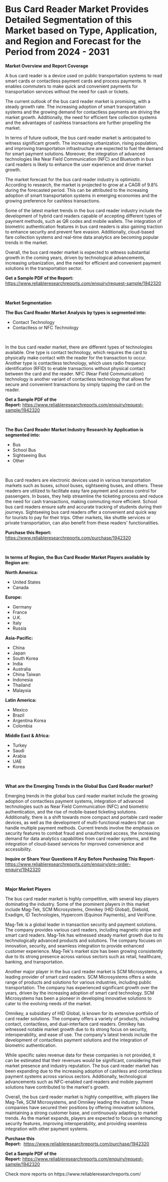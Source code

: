 <p><h1>Bus Card Reader Market Provides Detailed Segmentation of this Market based on Type, Application, and Region and Forecast for the Period from 2024 - 2031</h1></p><p><strong>Market Overview and Report Coverage</strong></p>
<p><p>A bus card reader is a device used on public transportation systems to read smart cards or contactless payment cards and process payments. It enables commuters to make quick and convenient payments for transportation services without the need for cash or tickets.</p><p>The current outlook of the bus card reader market is promising, with a steady growth rate. The increasing adoption of smart transportation systems and the growing demand for contactless payments are driving the market growth. Additionally, the need for efficient fare collection systems and the advantages of cashless transactions are further propelling the market.</p><p>In terms of future outlook, the bus card reader market is anticipated to witness significant growth. The increasing urbanization, rising population, and improving transportation infrastructure are expected to fuel the demand for smart payment solutions. Moreover, the integration of advanced technologies like Near Field Communication (NFC) and Bluetooth in bus card readers is likely to enhance the user experience and drive market growth.</p><p>The market forecast for the bus card reader industry is optimistic. According to research, the market is projected to grow at a CAGR of 9.8% during the forecasted period. This can be attributed to the increasing adoption of smart transportation systems in emerging economies and the growing preference for cashless transactions.</p><p>Some of the latest market trends in the bus card reader industry include the development of hybrid card readers capable of accepting different types of payment methods, such as QR codes and mobile wallets. The integration of biometric authentication features in bus card readers is also gaining traction to enhance security and prevent fare evasion. Additionally, cloud-based fare collection systems and real-time data analytics are becoming popular trends in the market.</p><p>Overall, the bus card reader market is expected to witness substantial growth in the coming years, driven by technological advancements, increasing urbanization, and the need for efficient and convenient payment solutions in the transportation sector.</p></p>
<p><strong>Get a Sample PDF of the Report:</strong> <a href="https://www.reliableresearchreports.com/enquiry/request-sample/1942320">https://www.reliableresearchreports.com/enquiry/request-sample/1942320</a></p>
<p>&nbsp;</p>
<p><strong>Market Segmentation</strong></p>
<p><strong>The Bus Card Reader Market Analysis by types is segmented into:</strong></p>
<p><ul><li>Contact Technology</li><li>Contactless or NFC Technology</li></ul></p>
<p>&nbsp;</p>
<p><p>In the bus card reader market, there are different types of technologies available. One type is contact technology, which requires the card to physically make contact with the reader for the transaction to occur. Another type is contactless technology, which uses radio frequency identification (RFID) to enable transactions without physical contact between the card and the reader. NFC (Near Field Communication) technology is another variant of contactless technology that allows for secure and convenient transactions by simply tapping the card on the reader.</p></p>
<p><strong>Get a Sample PDF of the Report:</strong>&nbsp;<a href="https://www.reliableresearchreports.com/enquiry/request-sample/1942320">https://www.reliableresearchreports.com/enquiry/request-sample/1942320</a></p>
<p>&nbsp;</p>
<p><strong>The Bus Card Reader Market Industry Research by Application is segmented into:</strong></p>
<p><ul><li>Bus</li><li>School Bus</li><li>Sightseeing Bus</li><li>Other</li></ul></p>
<p>&nbsp;</p>
<p><p>Bus card readers are electronic devices used in various transportation markets such as buses, school buses, sightseeing buses, and others. These readers are utilized to facilitate easy fare payment and access control for passengers. In buses, they help streamline the ticketing process and reduce the need for cash transactions, making commuting more efficient. School bus card readers ensure safe and accurate tracking of students during their journeys. Sightseeing bus card readers offer a convenient and quick way for tourists to pay for their trips. Other markets, like shuttle services or private transportation, can also benefit from these readers' functionalities.</p></p>
<p><strong>Purchase this Report:</strong>&nbsp; <a href="https://www.reliableresearchreports.com/purchase/1942320">https://www.reliableresearchreports.com/purchase/1942320</a></p>
<p>&nbsp;</p>
<p><strong>In terms of Region, the Bus Card Reader Market Players available by Region are:</strong></p>
<p>
    <p> <strong> North America: </strong>
        <ul>
            <li>United States</li>
            <li>Canada</li>
        </ul>
        </p> 
    <p> <strong> Europe: </strong>
        <ul>
            <li>Germany</li>
            <li>France</li>
            <li>U.K.</li>
            <li>Italy</li>
            <li>Russia</li>
        </ul>
        </p> 
    <p> <strong> Asia-Pacific: </strong>
        <ul>
            <li>China</li>
            <li>Japan</li>
            <li>South Korea</li>
            <li>India</li>
            <li>Australia</li>
            <li>China Taiwan</li>
            <li>Indonesia</li>
            <li>Thailand</li>
            <li>Malaysia</li>
        </ul>
        </p> 
    <p> <strong> Latin America: </strong>
        <ul>
            <li>Mexico</li>
            <li>Brazil</li>
            <li>Argentina Korea</li>
            <li>Colombia</li>
        </ul>
        </p> 
    <p> <strong> Middle East & Africa: </strong>
        <ul>
            <li>Turkey</li>
            <li>Saudi</li>
            <li>Arabia</li>
            <li>UAE</li>
            <li>Korea</li>
        </ul>
    </p>
    </p>
<p>&nbsp;</p>
<p><strong>What are the Emerging Trends in the Global Bus Card Reader market?</strong></p>
<p><p>Emerging trends in the global bus card reader market include the growing adoption of contactless payment systems, integration of advanced technologies such as Near Field Communication (NFC) and biometric authentication, and the rise of mobile-based ticketing solutions. Additionally, there is a shift towards more compact and portable card reader devices, as well as the development of multi-functional readers that can handle multiple payment methods. Current trends involve the emphasis on security features to combat fraud and unauthorized access, the increasing demand for data analytics capabilities from card reader systems, and the integration of cloud-based services for improved convenience and accessibility.</p></p>
<p><strong>Inquire or Share Your Questions If Any Before Purchasing This Report</strong>- <a href="https://www.reliableresearchreports.com/enquiry/pre-order-enquiry/1942320">https://www.reliableresearchreports.com/enquiry/pre-order-enquiry/1942320</a></p>
<p>&nbsp;</p>
<p><strong>Major Market Players</strong></p>
<p><p>The bus card reader market is highly competitive, with several key players dominating the industry. Some of the prominent players in this market include Mag-Tek, SCM Microsystems, Omnikey (HID Global), Diebold, Exadigm, ID Technologies, Hypercom (Equinox Payments), and VeriFone. </p><p>Mag-Tek is a global leader in transaction security and payment solutions. The company provides various card readers, including magnetic stripe and smart card readers. Mag-Tek has witnessed steady market growth due to its technologically advanced products and solutions. The company focuses on innovation, security, and seamless integration to provide enhanced customer experience. Mag-Tek's market size has been growing consistently due to its strong presence across various sectors such as retail, healthcare, banking, and transportation.</p><p>Another major player in the bus card reader market is SCM Microsystems, a leading provider of smart card readers. SCM Microsystems offers a wide range of products and solutions for various industries, including public transportation. The company has experienced significant growth over the years, driven by the increasing adoption of smart card technology. SCM Microsystems has been a pioneer in developing innovative solutions to cater to the evolving needs of the market.</p><p>Omnikey, a subsidiary of HID Global, is known for its extensive portfolio of card reader solutions. The company offers a variety of products, including contact, contactless, and dual-interface card readers. Omnikey has witnessed notable market growth due to its strong focus on security, interoperability, and ease of use. The company's latest trends include the development of contactless payment solutions and the integration of biometric authentication.</p><p>While specific sales revenue data for these companies is not provided, it can be estimated that their revenues would be significant, considering their market presence and industry reputation. The bus card reader market has been expanding due to the increasing adoption of cashless and contactless payment systems across various sectors. Additionally, technological advancements such as NFC-enabled card readers and mobile payment solutions have contributed to the market's growth.</p><p>Overall, the bus card reader market is highly competitive, with players like Mag-Tek, SCM Microsystems, and Omnikey leading the industry. These companies have secured their positions by offering innovative solutions, maintaining a strong customer base, and continuously adapting to market trends. As the market expands, players are expected to focus on enhancing security features, improving interoperability, and providing seamless integration with other payment systems.</p></p>
<p><strong>Purchase this Report:</strong>&nbsp;&nbsp;<a href="https://www.reliableresearchreports.com/purchase/1942320">https://www.reliableresearchreports.com/purchase/1942320</a></p>
<p></p>
<p><strong>Get a Sample PDF of the Report:</strong>&nbsp;<a href="https://www.reliableresearchreports.com/enquiry/request-sample/1942320">https://www.reliableresearchreports.com/enquiry/request-sample/1942320</a></p>
<p>Check more reports on https://www.reliableresearchreports.com/</p>